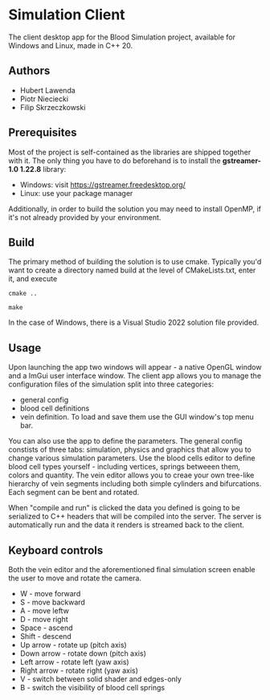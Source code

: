 # Simulation Client

The client desktop app for the Blood Simulation project, available for Windows and Linux, made in C++ 20.

## Authors
 * Hubert Lawenda
 * Piotr Nieciecki
 * Filip Skrzeczkowski

## Prerequisites
Most of the project is self-contained as the libraries are shipped together with it.
The only thing you have to do beforehand is to install the **gstreamer-1.0 1.22.8** library:
 * Windows: visit https://gstreamer.freedesktop.org/
 * Linux: use your package manager

Additionally, in order to build the solution you may need to install OpenMP, if it's not already provided by your environment.

## Build
The primary method of building the solution is to use cmake.
Typically you'd want to create a directory named build at the level of CMakeLists.txt, enter it, and execute

`cmake ..`

`make`

In the case of Windows, there is a Visual Studio 2022 solution file provided.

## Usage

Upon launching the app two windows will appear - a native OpenGL window and a ImGui user interface window. The client app allows you to manage the configuration files of the simulation split into three categories:
 * general config
 * blood cell definitions
 * vein definition.
To load and save them use the GUI window's top menu bar.

You can also use the app to define the parameters. The general config constists of three tabs: simulation, physics and graphics that allow you to change various simulation parameters.
Use the blood cells editor to define blood cell types yourself - including vertices, springs betweeen them, colors and quantity.
The vein editor allows you to creae your own tree-like hierarchy of vein segments including both simple cylinders and bifurcations. Each segment can be bent and rotated.

When "compile and run" is clicked the data you defined is going to be serialized to C++ headers that will be compiled into the server. The server is automatically run and the data it renders is streamed back to the client.


## Keyboard controls
Both the vein editor and the aforementioned final simulation screen enable the user to move and rotate the camera.

 * W - move forward
 * S - move backward
 * A - move leftw
 * D - move right
 * Space - ascend
 * Shift - descend
 * Up arrow - rotate up (pitch axis)
 * Down arrow - rotate down (pitch axis)
 * Left arrow - rotate left (yaw axis)
 * Right arrow - rotate right (yaw axis)
 * V - switch between solid shader and edges-only
 * B - switch the visibility of blood cell springs
